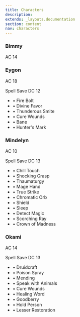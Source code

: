 ```yaml
---
title: Characters
description: 
extends: _layouts.documentation
section: content
nav: characters
---
```


### <a name="bimmy"></a>Bimmy

AC 14

### <a name="eygon"></a>Eygon

AC 18

Spell Save DC 12

* • Fire Bolt
* • Divine Favor
* • Thunderous Smite
* • Cure Wounds
* • Bane
* • Hunter's Mark

### <a name="mindelyn"></a>Mindelyn

AC 10

Spell Save DC 13

* • Chill Touch
* • Shocking Grasp
* • Thaumaturgy
* • Mage Hand
* • True Strike
* • Chromatic Orb
* • Shield
* • Sleep
* • Detect Magic
* • Scorching Ray
* • Crown of Madness

### <a name="okami"></a>Okami

AC 14

Spell Save DC 13

* • Druidcraft
* • Poison Spray
* • Mending
* • Speak with Animals
* • Cure Wounds
* • Healing Word
* • Goodberry
* • Hold Person
* • Lesser Restoration


